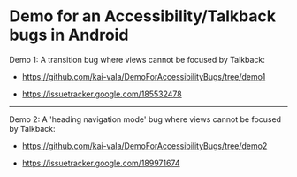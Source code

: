# Demo for an Accessibility/Talkback bugs in Android


Demo 1: A transition bug where views cannot be focused by Talkback:

- https://github.com/kai-vala/DemoForAccessibilityBugs/tree/demo1

- https://issuetracker.google.com/185532478

---

Demo 2: A 'heading navigation mode' bug where views cannot be focused by Talkback:

- https://github.com/kai-vala/DemoForAccessibilityBugs/tree/demo2

- https://issuetracker.google.com/189971674